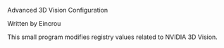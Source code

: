 Advanced 3D Vision Configuration

Written by Eincrou

This small program modifies registry values related to NVIDIA 3D Vision.